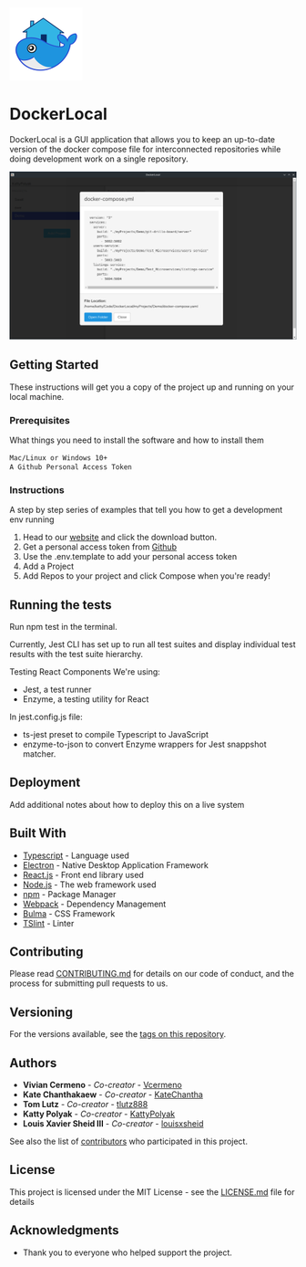 
![DockerLocal Demo](/images/phlippy_icon.png)
# DockerLocal

DockerLocal is a GUI application that allows you to keep an up-to-date version of the docker compose file for interconnected repositories while doing development work on a single repository.

![DockerLocal Demo](/demoScreenshot.png)

## Getting Started

These instructions will get you a copy of the project up and running on your local machine.

### Prerequisites

What things you need to install the software and how to install them

```
Mac/Linux or Windows 10+
A Github Personal Access Token
```

### Instructions

A step by step series of examples that tell you how to get a development env running

1. Head to our [website](dockerlocal.io) and click the download button.
2. Get a personal access token from [Github](https://docs.github.com/en/github/authenticating-to-github/creating-a-personal-access-token)
3. Use the .env.template to add your personal access token
4. Add a Project
5. Add Repos to your project and click Compose when you're ready!

## Running the tests

Run npm test in the terminal. 

Currently, Jest CLI has set up to run all test suites and display individual test results with the test suite hierarchy.

Testing React Components
We're using: 
- Jest, a test runner
- Enzyme, a testing utility for React

In jest.config.js file:
- ts-jest preset to compile Typescript to JavaScript 
- enzyme-to-json to convert Enzyme wrappers for Jest snappshot matcher.

## Deployment

Add additional notes about how to deploy this on a live system

## Built With

* [Typescript](https://www.typescriptlang.org/) - Language used
* [Electron](https://www.electronjs.org/) - Native Desktop Application Framework
* [React.js](https://reactjs.org/) - Front end library used
* [Node.js](https://nodejs.org/en/) - The web framework used
* [npm](https://www.npmjs.com/) - Package Manager
* [Webpack](https://webpack.js.org/) - Dependency Management
* [Bulma](https://bulma.io/) - CSS Framework
* [TSlint](https://palantir.github.io/tslint/) - Linter


## Contributing

Please read [CONTRIBUTING.md](https://github.com/oslabs-beta/DockerLocal/blob/master/CONTRIBUTING.md) for details on our code of conduct, and the process for submitting pull requests to us.

## Versioning

For the versions available, see the [tags on this repository](https://github.com/your/project/tags). 

## Authors

* **Vivian Cermeno** - *Co-creator* - [Vcermeno](https://github.com/vcermeno)
* **Kate Chanthakaew** - *Co-creator* - [KateChantha](https://github.com/KateChantha)
* **Tom Lutz** - *Co-creator* - [tlutz888](https://github.com/tlutz888)
* **Katty Polyak** - *Co-creator* - [KattyPolyak](https://github.com/KattyPolyak)
* **Louis Xavier Sheid III** - *Co-creator* - [louisxsheid](https://github.com/louisxsheid)

See also the list of [contributors](https://github.com/oslabs-beta/DockerLocal/contributors) who participated in this project.

## License

This project is licensed under the MIT License - see the [LICENSE.md](LICENSE.md) file for details

## Acknowledgments

* Thank you to everyone who helped support the project.
